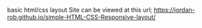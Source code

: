 basic html/css layout 
Site can be viewed at this url;
https://jordan-rob.github.io/simple-HTML-CSS-Responsive-layout/